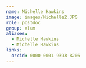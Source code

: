 ```yaml
---
name: Michelle Hawkins
image: images/Michelle2.JPG
role: postdoc
group: alum
aliases:
  - Michelle Hawkins
  - Michelle Hawkins
links:
  orcid: 0000-0001-9393-8206
---
```


